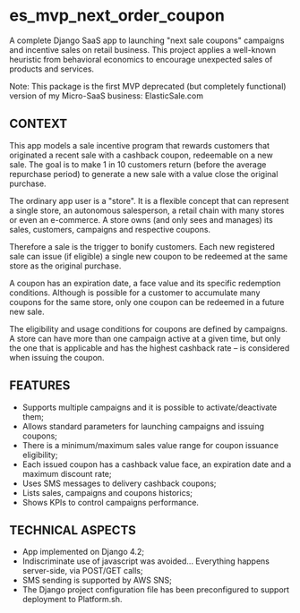 # es_mvp_next_order_coupon

A complete Django SaaS app to launching "next sale coupons" campaigns and incentive sales on retail business. This project applies a well-known heuristic from behavioral economics to encourage unexpected sales of products and services.

Note: This package is the first MVP deprecated (but completely functional) version of my Micro-SaaS business: ElasticSale.com

## CONTEXT

This app models a sale incentive program that rewards customers that originated a recent sale with a cashback coupon, redeemable on a new sale. The goal is to make 1 in 10 customers return (before the average repurchase period) to generate a new sale with a value close the original purchase.

The ordinary app user is a "store". It is a flexible concept that can  represent a single store, an autonomous salesperson, a retail chain with many
stores or even an e-commerce. A store owns (and only sees and manages) its  sales, customers, campaigns and respective coupons.

Therefore a sale is the trigger to bonify customers. Each new registered sale  can issue (if eligible) a single new coupon to be redeemed at the same store  as the original purchase. 

A coupon has an expiration date, a face value and its specific redemption conditions. Although is possible for a customer to accumulate many coupons for
the same store, only one coupon can be redeemed in a future new sale.

The eligibility and usage conditions for coupons are defined by campaigns. A store can have more than one campaign active at a given time, but only the one
that is applicable and has the highest cashback rate – is considered when  issuing the coupon.


## FEATURES

- Supports multiple campaigns and it is possible to activate/deactivate them;
- Allows standard parameters for launching campaigns and issuing coupons;
- There is a minimum/maximum sales value range for coupon issuance eligibility;
- Each issued coupon has a cashback value face, an expiration date and a maximum discount rate;
- Uses SMS messages to delivery cashback coupons;
- Lists sales, campaigns and coupons historics;
- Shows KPIs to control campaigns performance.


## TECHNICAL ASPECTS

- App implemented on Django 4.2;
- Indiscriminate use of javascript was avoided... Everything happens server-side, via POST/GET calls;
- SMS sending is supported by AWS SNS;
- The Django project configuration file has been preconfigured to support deployment to Platform.sh.

